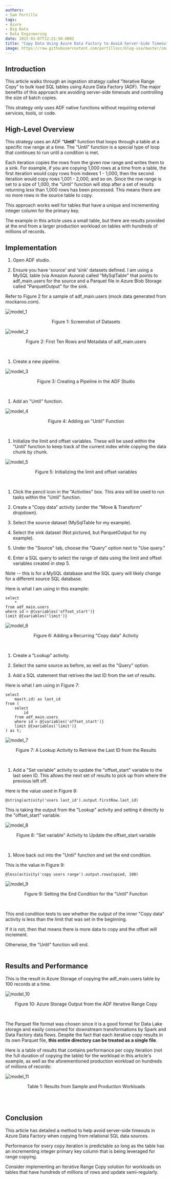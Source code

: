```yaml
---
authors:
- Sam Portillo
tags:
- Azure
- Big Data
- Data Engineering
date: 2022-01-07T12:21:50.000Z
title: "Copy Data Using Azure Data Factory to Avoid Server-Side Timeouts"
image: https://raw.githubusercontent.com/portillosc/blog-usa/master/images/2022/01/adf-timeouts-cover.png
---
```


## Introduction
This article walks through an ingestion strategy called "Iterative Range Copy" to bulk load SQL tables using Azure Data Factory (ADF). The major benefits of this approach are avoiding server-side timeouts and controlling the size of batch copies.  

This strategy only uses ADF native functions without requiring external services, tools, or code. 
<br/>

## High-Level Overview
This strategy uses an ADF “**Until**” function that loops through a table at a specific row range at a time. The “Until” function is a special type of loop that continues to run until a condition is met. 

Each iteration copies the rows from the given row range and writes them to a sink. For example, if you are copying 1,000 rows at a time from a table, the first iteration would copy rows from indexes 1 - 1,000, then the second iteration would copy rows 1,001 - 2,000, and so on.
Since the row range is set to a size of 1,000, the “Until” function will stop after a set of results returning _less_ than 1,000 rows has been processed. This means there are no more rows in the source table to copy. 

This approach works well for tables that have a unique and incrementing integer column for the primary key.  

The example in this article uses a small table, but there are results provided at the end from a larger production workload on tables with hundreds of millions of records.
<br/>

## Implementation
1. Open ADF studio.

2. Ensure you have 'source' and 'sink' datasets defined. I am using a MySQL table (via Amazon Aurora) called "MySqlTable" that points to adf_main.users for the source and a Parquet file in Azure Blob Storage called "ParquetOutput" for the sink.

Refer to Figure 2 for a sample of adf_main.users (mock data generated from mockaroo.com).

![model_1](https://raw.githubusercontent.com/ippontech/blog-usa/master/images/2022/01/adf-timeouts-1.png)

<p align = "center">
Figure 1: Screenshot of Datasets
</p>


![model_2](https://raw.githubusercontent.com/ippontech/blog-usa/master/images/2022/01/adf-timeouts-2.png)

<p align = "center">
Figure 2: First Ten Rows and Metadata of adf_main.users
</p>
<br/>

1. Create a new pipeline.

![model_3](https://raw.githubusercontent.com/ippontech/blog-usa/master/images/2022/01/adf-timeouts-3.png)

<p align = "center">
Figure 3: Creating a Pipeline in the ADF Studio
</p>
<br/>

1. Add an "Until" function.

![model_4](https://raw.githubusercontent.com/ippontech/blog-usa/master/images/2022/01/adf-timeouts-4.png)

<p align = "center">
Figure 4: Adding an "Until" Function
</p>
<br/>

1. Initialize the limit and offset variables. These will be used within the "Until" function to keep track of the current index while copying the data chunk by chunk.

![model_5](https://raw.githubusercontent.com/ippontech/blog-usa/master/images/2022/01/adf-timeouts-5.png)

<p align = "center">
Figure 5: Initializing the limit and offset variables
</p>
<br/>

1. Click the pencil icon in the "Activities" box. This area will be used to run tasks within the "Until" function.

2. Create a "Copy data" activity (under the "Move & Transform" dropdown).

3. Select the source dataset (MySqlTable for my example).

4. Select the sink dataset (Not pictured, but ParquetOutput for my example).

5.  Under the "Source" tab, choose the "Query" option next to "Use query."

6.  Enter a SQL query to select the range of data using the limit and offset variables created in step 5. 

Note -- this is for a MySQL database and the SQL query will likely change for a different source SQL database.

Here is what I am using in this example:

```
select 
    *
from adf_main.users
where id > @{variables('offset_start')}
limit @{variables('limit')}
```

![model_6](https://raw.githubusercontent.com/ippontech/blog-usa/master/images/2022/01/adf-timeouts-6.png)

<p align = "center">
Figure 6: Adding a Recurring "Copy data" Activity
</p>
<br/>

1.  Create a "Lookup" activity.

2.  Select the same source as before, as well as the "Query" option.

3.  Add a SQL statement that retrives the last ID from the set of results.

Here is what I am using in Figure 7:

```
select
    max(t.id) as last_id
from (
    select
        id
    from adf_main.users
    where id > @{variables('offset_start')}
    limit @{variables('limit')}
) as t;
```

![model_7](https://raw.githubusercontent.com/ippontech/blog-usa/master/images/2022/01/adf-timeouts-7.png)

<p align = "center">
Figure 7: A Lookup Activity to Retrieve the Last ID from the Results
</p>
<br/>

1.  Add a "Set variable" activity to update the "offset_start" variable to the last seen ID. This allows the next set of results to pick up from where the previous left off.

Here is the value used in Figure 8:

```
@string(activity('users last_id').output.firstRow.last_id)
```

This is taking the output from the "Lookup" activity and setting it directly to the "offset_start" variable.

![model_8](https://raw.githubusercontent.com/ippontech/blog-usa/master/images/2022/01/adf-timeouts-8.png)

<p align = "center">
Figure 8: "Set variable" Activity to Update the offset_start variable
</p>
<br/>

1.  Move back out into the "Until" function and set the end condition.

This is the value in Figure 9:

```
@less(activity('copy users range').output.rowsCopied, 100)
```

![model_9](https://raw.githubusercontent.com/ippontech/blog-usa/master/images/2022/01/adf-timeouts-9.png)

<p align = "center">
Figure 9: Setting the End Condition for the "Until" Function
</p>
<br/>

This end condition tests to see whether the output of the inner "Copy data" activity is less than the limit that was set in the beginning.

If it is not, then that means there is more data to copy and the offset will increment.

Otherwise, the "Until" function will end.  
<br/>

## Results and Performance
This is the result in Azure Storage of copying the adf_main.users table by 100 records at a time.

![model_10](https://raw.githubusercontent.com/ippontech/blog-usa/master/images/2022/01/adf-timeouts-10.png)

<p align = "center">
Figure 10: Azure Storage Output from the ADF Iterative Range Copy
</p>
<br/>

The Parquet file format was chosen since it is a good format for Data Lake storage and easily consumed for downstream transformations by Spark and Data Factory data flows.
Despite the fact that each iterative copy results in its own Parquet file, **this entire directory can be treated as a single file**.

Here is a table of results that contains performance per copy iteration (not the full duration of copying the table) for the workload in this article's example, as well as the aforementioned production workload on hundreds of millions of records:

![model_11](https://raw.githubusercontent.com/ippontech/blog-usa/master/images/2022/01/adf-timeouts-11.png)

<p align = "center">
Table 1: Results from Sample and Production Workloads
</p>  
<br/>
<br/>

## Conclusion
This article has detailed a method to help avoid server-side timeouts in Azure Data Factory when copying from relational SQL data sources.

Performance for every copy iteration is predictable so long as the table has an incrementing integer primary key column that is being leveraged for range copying.

Consider implementing an Iterative Range Copy solution for workloads on tables that have hundreds of millions of rows and update semi-regularly.
